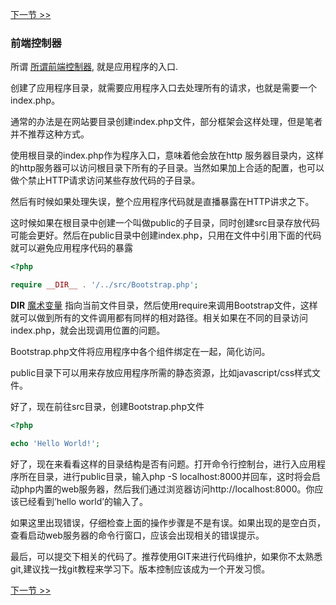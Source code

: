[下一节 >>](02-composer.md)

### 前端控制器

所谓 [所谓前端控制器](http://en.wikipedia.org/wiki/Front_Controller_pattern), 就是应用程序的入口.

创建了应用程序目录，就需要应用程序入口去处理所有的请求，也就是需要一个index.php。

通常的办法是在网站要目录创建index.php文件，部分框架会这样处理，但是笔者并不推荐这种方式。

使用根目录的index.php作为程序入口，意味着他会放在http 服务器目录内，这样的http服务器可以访问根目录下所有的子目录。当然如果加上合适的配置，也可以做个禁止HTTP请求访问某些存放代码的子目录。

然后有时候如果处理失误，整个应用程序代码就是直播暴露在HTTP讲求之下。

这时候如果在根目录中创建一个叫做public的子目录，同时创建src目录存放代码可能会更好。然后在public目录中创建index.php，只用在文件中引用下面的代码就可以避免应用程序代码的暴露

```php
<?php 

require __DIR__ . '/../src/Bootstrap.php';
```

__DIR__ [魔术变量](http://php.net/manual/en/language.constants.predefined.php) 指向当前文件目录，然后使用require来调用Bootstrap文件，这样就可以做到所有的文件调用都有同样的相对路径。相关如果在不同的目录访问index.php，就会出现调用位置的问题。

Bootstrap.php文件将应用程序中各个组件绑定在一起，简化访问。

public目录下可以用来存放应用程序所需的静态资源，比如javascript/css样式文件。

好了，现在前往src目录，创建Bootstrap.php文件

```php
<?php 

echo 'Hello World!';
```

好了，现在来看看这样的目录结构是否有问题。打开命令行控制台，进行入应用程序所在目录，进行public目录，输入php -S localhost:8000并回车，这时将会启动php内置的web服务器，然后我们通过浏览器访问http://localhost:8000。你应该已经看到’hello world’的输入了。

如果这里出现错误，仔细检查上面的操作步骤是不是有误。如果出现的是空白页，查看启动web服务器的命令行窗口，应该会出现相关的错误提示。

最后，可以提交下相关的代码了。推荐使用GIT来进行代码维护，如果你不太熟悉git,建议找一找git教程来学习下。版本控制应该成为一个开发习惯。

[下一节 >>](02-composer.md)
